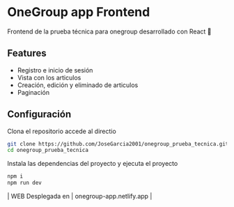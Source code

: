 # OneGroup app Frontend
Frontend de la prueba técnica para onegroup desarrollado con React 🤟

## Features

- Registro e inicio de sesión
- Vista con los articulos
- Creación, edición y eliminado de articulos
- Paginación

## Configuración

Clona el repositorio accede al directio

```sh
git clone https://github.com/JoseGarcia2001/onegroup_prueba_tecnica.git
cd onegroup_prueba_tecnica
```

Instala las dependencias del proyecto y ejecuta el proyecto

```sh
npm i
npm run dev
```

| WEB Desplegada en | onegroup-app.netlify.app |

